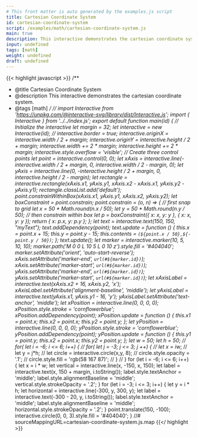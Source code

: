 ```yaml
---
# This front matter is auto generated by the examples.js script
title: Cartesian Coordinate System
id: cartesian-coordinate-system
script: /examples/math/cartesian-coordinate-system.js
main: true
description: This interactive demonstrates the cartesian coordinate system.
input: undefined
tags: [math]
weight: undefined
draft: undefined
---
```


{{< highlight javascript >}}
/**
* @title Cartesian Coordinate System
* @description This interactive demonstrates the cartesian coordinate system.
* @tags [math]
*/
// import Interactive from 'https://unpkg.com/@interactive-svg/library/dist/Interactive.js';
import { Interactive } from '../../index.js';
export default function main(id) {
    // Initialize the interactive
    let margin = 32;
    let interactive = new Interactive(id);
    // interactive.border = true;
    interactive.originX = interactive.width / 2 + margin;
    interactive.originY = interactive.height / 2 + margin;
    interactive.width += 2 * margin;
    interactive.height += 2 * margin;
    interactive.style.overflow = 'visible';
    // Create three control points
    let point = interactive.control(0, 0);
    let xAxis = interactive.line(-interactive.width / 2 + margin, 0, interactive.width / 2 - margin, 0);
    let yAxis = interactive.line(0, -interactive.height / 2 + margin, 0, interactive.height / 2 - margin);
    let rectangle = interactive.rectangle(xAxis.x1, yAxis.y1, xAxis.x2 - xAxis.x1, yAxis.y2 - yAxis.y1);
    rectangle.classList.add('default');
    point.constrainWithinBox(xAxis.x1, yAxis.y1, xAxis.x2, yAxis.y2);
    let boxConstraint = point.constrain;
    point.constrain = (o, n) => {
        // first snap to grid
        let x = 50 * Math.round(n.x / 50);
        let y = 50 * Math.round(n.y / 50);
        // then constrain within box
        let p = boxConstraint({ x: x, y: y }, { x: x, y: y });
        return { x: p.x, y: p.y };
    };
    let text = interactive.text(150, 150, "myText");
    text.addDependency(point);
    text.update = function () {
        this.x = point.x + 15;
        this.y = point.y - 15;
        this.contents = `(${point.x / 50},${-point.y / 50})`;
    };
    text.update();
    let marker = interactive.marker(10, 5, 10, 10);
    marker.path('M 0 0 L 10 5 L 0 10 z').style.fill = '#404040';
    marker.setAttribute('orient', 'auto-start-reverse');
    xAxis.setAttribute('marker-end', `url(#${marker.id})`);
    xAxis.setAttribute('marker-start', `url(#${marker.id})`);
    yAxis.setAttribute('marker-end', `url(#${marker.id})`);
    yAxis.setAttribute('marker-start', `url(#${marker.id})`);
    let xAxisLabel = interactive.text(xAxis.x2 + 16, xAxis.y2, 'x');
    xAxisLabel.setAttribute('alignment-baseline', 'middle');
    let yAxisLabel = interactive.text(yAxis.x1, yAxis.y1 - 16, 'y');
    yAxisLabel.setAttribute('text-anchor', 'middle');
    let xPosition = interactive.line(0, 0, 0, 0);
    xPosition.style.stroke = 'cornflowerblue';
    xPosition.addDependency(point);
    xPosition.update = function () {
        this.x1 = point.x;
        this.x2 = point.x;
        this.y2 = point.y;
    };
    let yPosition = interactive.line(0, 0, 0, 0);
    yPosition.style.stroke = 'cornflowerblue';
    yPosition.addDependency(point);
    yPosition.update = function () {
        this.y1 = point.y;
        this.x2 = point.x;
        this.y2 = point.y;
    };
    let w = 50;
    let h = 50;
    // for( let i = -6; i <= 6; i++) {
    //   for( let j = -3; j <= 3; j ++) {
    //     let x = i*w;
    //     let y = j*h;
    //     let circle = interactive.circle(x,y, 8);
    //     circle.style.opacity = '.1';
    //     circle.style.fill = 'rgb(58	167	87)';
    //   }
    // }
    for (let i = -6; i <= 6; i++) {
        let x = i * w;
        let vertical = interactive.line(x, -150, x, 150);
        let label = interactive.text(x, 150 + margin, i.toString());
        label.style.textAnchor = 'middle';
        label.style.alignmentBaseline = 'middle';
        vertical.style.strokeOpacity = '.2';
    }
    for (let i = -3; i <= 3; i++) {
        let y = i * h;
        let horizontal = interactive.line(-300, y, 300, y);
        let label = interactive.text(-300 - 20, y, i.toString());
        label.style.textAnchor = 'middle';
        label.style.alignmentBaseline = 'middle';
        horizontal.style.strokeOpacity = '.2';
    }
    point.translate(150, -100);
    interactive.circle(0, 0, 3).style.fill = '#404040';
}
//# sourceMappingURL=cartesian-coordinate-system.js.map
{{</ highlight >}}

